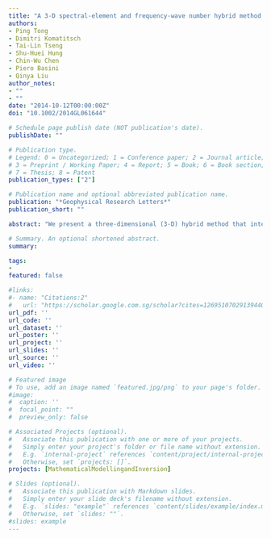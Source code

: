 ```yaml
---
title: "A 3‐D spectral‐element and frequency‐wave number hybrid method for high‐resolution seismic array imaging"
authors:
- Ping Tong
- Dimitri Komatitsch
- Tai‐Lin Tseng
- Shu‐Huei Hung
- Chin‐Wu Chen
- Piero Basini
- Qinya Liu
author_notes:
- ""
- ""
date: "2014-10-12T00:00:00Z"
doi: "10.1002/2014GL061644"

# Schedule page publish date (NOT publication's date).
publishDate: ""

# Publication type.
# Legend: 0 = Uncategorized; 1 = Conference paper; 2 = Journal article;
# 3 = Preprint / Working Paper; 4 = Report; 5 = Book; 6 = Book section;
# 7 = Thesis; 8 = Patent
publication_types: ["2"]

# Publication name and optional abbreviated publication name.
publication: "*Geophysical Research Letters*"
publication_short: ""

abstract: "We present a three‐dimensional (3‐D) hybrid method that interfaces the spectral‐element method (SEM) with the frequency‐wave number (FK) technique to model the propagation of teleseismic plane waves beneath seismic arrays. The accuracy of the resulting 3‐D SEM‐FK hybrid method is benchmarked against semianalytical FK solutions for 1‐D models. The accuracy of 2.5‐D modeling based on 2‐D SEM‐FK hybrid method is also investigated through comparisons to this 3‐D hybrid method. Synthetic examples for structural models of the Alaska subduction zone and the central Tibet crust show that this method is capable of accurately capturing interactions between incident plane waves and local heterogeneities. This hybrid method presents an essential tool for the receiver function and scattering imaging community to verify and further improve their techniques. These numerical examples also show the promising future of the 3‐D SEM‐FK hybrid method in high‐resolution regional seismic imaging based on waveform inversions of converted/scattered waves recorded by seismic array."

# Summary. An optional shortened abstract.
summary:

tags:
-
featured: false

#links:
#- name: "Citations:2"
#   url: "https://scholar.google.com.sg/scholar?cites=12695107029139440308&as_sdt=2005&sciodt=0,5&hl=en"
url_pdf: ''
url_code: ''
url_dataset: ''
url_poster: ''
url_project: ''
url_slides: ''
url_source: ''
url_video: ''

# Featured image
# To use, add an image named `featured.jpg/png` to your page's folder.
#image:
#  caption: ''
#  focal_point: ""
#  preview_only: false

# Associated Projects (optional).
#   Associate this publication with one or more of your projects.
#   Simply enter your project's folder or file name without extension.
#   E.g. `internal-project` references `content/project/internal-project/index.md`.
#   Otherwise, set `projects: []`.
projects: [MathematicalModellingandInversion]

# Slides (optional).
#   Associate this publication with Markdown slides.
#   Simply enter your slide deck's filename without extension.
#   E.g. `slides: "example"` references `content/slides/example/index.md`.
#   Otherwise, set `slides: ""`.
#slides: example
---
```


